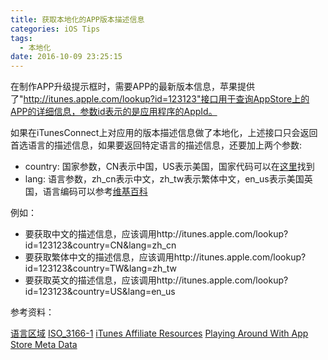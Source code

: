 ```yaml
---
title: 获取本地化的APP版本描述信息
categories: iOS Tips
tags:
  - 本地化
date: 2016-10-09 23:25:15
---
```


在制作APP升级提示框时，需要APP的最新版本信息，苹果提供了"http://itunes.apple.com/lookup?id=123123"接口用于查询AppStore上的APP的详细信息，参数id表示的是应用程序的AppId。

如果在iTunesConnect上对应用的版本描述信息做了本地化，上述接口只会返回首选语言的描述信息，如果要返回特定语言的描述信息，还要加上两个参数:

* country: 国家参数，CN表示中国，US表示美国，国家代码可以在[这里](https://zh.wikipedia.org/wiki/ISO_3166-1)找到
* lang: 语言参数，zh_cn表示中文，zh_tw表示繁体中文，en_us表示美国英国，语言编码可以参考[维基百科](https://zh.wikipedia.org/wiki/%E5%8C%BA%E5%9F%9F%E8%AE%BE%E7%BD%AE)

例如：

* 要获取中文的描述信息，应该调用http://itunes.apple.com/lookup?id=123123&country=CN&lang=zh_cn
* 要获取繁体中文的描述信息，应该调用http://itunes.apple.com/lookup?id=123123&country=TW&lang=zh_tw
* 要获取英文的描述信息，应该调用http://itunes.apple.com/lookup?id=123123&country=US&lang=en_us

参考资料：

[语言区域](https://zh.wikipedia.org/wiki/%E5%8C%BA%E5%9F%9F%E8%AE%BE%E7%BD%AE)
[ISO_3166-1](https://zh.wikipedia.org/wiki/ISO_3166-1)
[iTunes Affiliate Resources](https://affiliate.itunes.apple.com/resources/documentation/itunes-store-web-service-search-api/)
[Playing Around With App Store Meta Data](http://blog.hoachuck.biz/blog/2012/07/01/playing-around-with-app-store-meta-data/)
